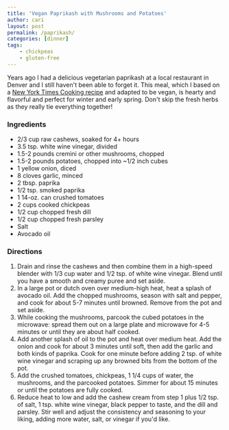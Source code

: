 ```yaml
---
title: 'Vegan Paprikash with Mushrooms and Potatoes'
author: cari
layout: post
permalink: /paprikash/
categories: [dinner]
tags:
    - chickpeas
    - gluten-free
---
```


Years ago I had a delicious vegetarian paprikash at a local restaurant in Denver and I still haven't been able to forget it. This meal, which I based on a [New York Times Cooking recipe](https://cooking.nytimes.com/recipes/1022763-mushroom-and-potato-paprikash) and adapted to be vegan, is hearty and flavorful and perfect for winter and early spring. Don't skip the fresh herbs as they really tie everything together!

<h3> Ingredients </h3>

- 2/3 cup raw cashews, soaked for 4+ hours
- 3.5 tsp. white wine vinegar, divided
- 1.5-2 pounds cremini or other mushrooms, chopped
- 1.5-2 pounds potatoes, chopped into ~1/2 inch cubes
- 1 yellow onion, diced
- 8 cloves garlic, minced
- 2 tbsp. paprika
- 1/2 tsp. smoked paprika
- 1 14-oz. can crushed tomatoes
- 2 cups cooked chickpeas
- 1/2 cup chopped fresh dill
- 1/2 cup chopped fresh parsley
- Salt
- Avocado oil

<h3> Directions </h3>

1. Drain and rinse the cashews and then combine them in a high-speed blender with 1/3 cup water and 1/2 tsp. of white wine vinegar. Blend until you have a smooth and creamy puree and set aside.
2. In a large pot or dutch oven over medium-high heat, heat a splash of avocado oil. Add the chopped mushrooms, season with salt and pepper, and cook for about 5-7 minutes until browned. Remove from the pot and set aside.
3. While cooking the mushrooms, parcook the cubed potatoes in the microwave: spread them out on a large plate and microwave for 4-5 minutes or until they are about half cooked.
4. Add another splash of oil to the pot and heat over medium heat. Add the onion and cook for about 3 minutes until soft, then add the garlic and both kinds of paprika. Cook for one minute before adding 2 tsp. of white wine vinegar and scraping up any browned bits from the bottom of the pot.
5. Add the crushed tomatoes, chickpeas, 1 1/4 cups of water, the mushrooms, and the parcooked potatoes. Simmer for about 15 minutes or until the potatoes are fully cooked.
6. Reduce heat to low and add the cashew cream from step 1 plus 1/2 tsp. of salt, 1 tsp. white wine vinegar, black pepper to taste, and the dill and parsley. Stir well and adjust the consistency and seasoning to your liking, adding more water, salt, or vinegar if you'd like.